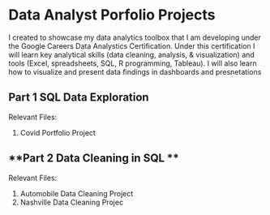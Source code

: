 # Data Analyst Porfolio Projects

I created to showcase my data analytics toolbox that I am developing under the Google Careers Data Analystics Certification. Under this certification I will learn key analytical skills (data cleaning, analysis, & visualization) and tools (Excel, spreadsheets, SQL, R programming, Tableau). I will also learn how to visualize and present data findings in dashboards and presnetations


## **Part 1 SQL Data Exploration**

Relevant Files: 

1. Covid Portfolio Project




## **Part 2 Data Cleaning in SQL **

Relevant Files: 

1. Automobile Data Cleaning Project
2. Nashville Data Cleaning Projec



